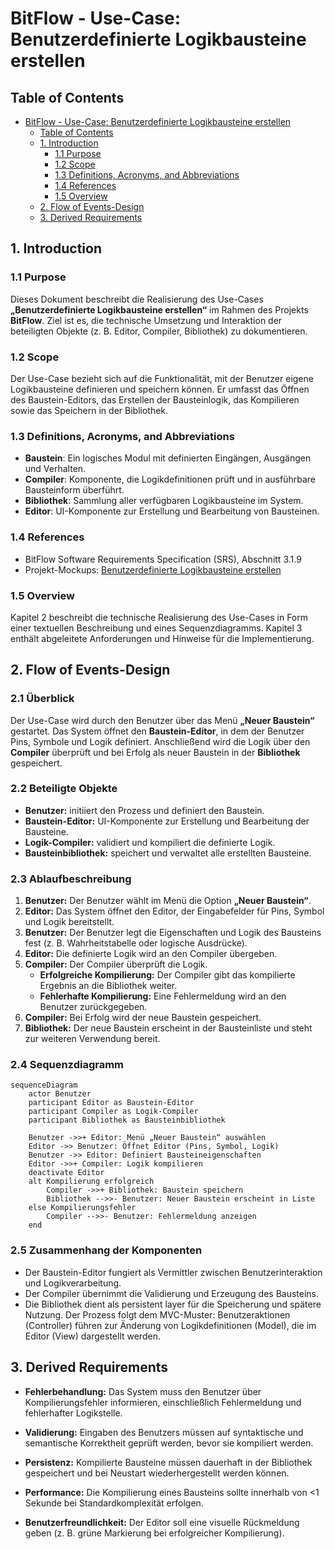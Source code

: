 # BitFlow - Use-Case: Benutzerdefinierte Logikbausteine erstellen

## Table of Contents
- [BitFlow - Use-Case: Benutzerdefinierte Logikbausteine erstellen](#bitflow---use-case-benutzerdefinierte-logikbausteine-erstellen)
  - [Table of Contents](#table-of-contents)
  - [1. Introduction](#1-introduction)
    - [1.1 Purpose](#11-purpose)
    - [1.2 Scope](#12-scope)
    - [1.3 Definitions, Acronyms, and Abbreviations](#13-definitions-acronyms-and-abbreviations)
    - [1.4 References](#14-references)
    - [1.5 Overview](#15-overview)
  - [2. Flow of Events-Design](#2-flow-of-eventsdesign)
  - [3. Derived Requirements](#3-derived-requirements)


## 1. Introduction

### 1.1 Purpose
Dieses Dokument beschreibt die Realisierung des Use-Cases **„Benutzerdefinierte Logikbausteine erstellen“** im Rahmen des Projekts **BitFlow**. Ziel ist es, die technische Umsetzung und Interaktion der beteiligten Objekte (z. B. Editor, Compiler, Bibliothek) zu dokumentieren.

### 1.2 Scope
Der Use-Case bezieht sich auf die Funktionalität, mit der Benutzer eigene Logikbausteine definieren und speichern können. Er umfasst das Öffnen des Baustein-Editors, das Erstellen der Bausteinlogik, das Kompilieren sowie das Speichern in der Bibliothek.

### 1.3 Definitions, Acronyms, and Abbreviations
- **Baustein**: Ein logisches Modul mit definierten Eingängen, Ausgängen und Verhalten.  
- **Compiler**: Komponente, die Logikdefinitionen prüft und in ausführbare Bausteinform überführt.  
- **Bibliothek**: Sammlung aller verfügbaren Logikbausteine im System.  
- **Editor**: UI-Komponente zur Erstellung und Bearbeitung von Bausteinen.  

### 1.4 References
- BitFlow Software Requirements Specification (SRS), Abschnitt 3.1.9  
- Projekt-Mockups: [Benutzerdefinierte Logikbausteine erstellen](https://github.com/SimonJ2222/BitFlow/blob/main/docs/mockups/Projekt%20bearbeiten%20Benutzerdefinierte%20Bausteine.png)

### 1.5 Overview
Kapitel 2 beschreibt die technische Realisierung des Use-Cases in Form einer textuellen Beschreibung und eines Sequenzdiagramms. Kapitel 3 enthält abgeleitete Anforderungen und Hinweise für die Implementierung.


## 2. Flow of Events-Design 

### 2.1 Überblick
Der Use-Case wird durch den Benutzer über das Menü **„Neuer Baustein“** gestartet. Das System öffnet den **Baustein-Editor**, in dem der Benutzer Pins, Symbole und Logik definiert. Anschließend wird die Logik über den **Compiler** überprüft und bei Erfolg als neuer Baustein in der **Bibliothek** gespeichert.

### 2.2 Beteiligte Objekte
- **Benutzer:**  initiiert den Prozess und definiert den Baustein.  
- **Baustein-Editor:**  UI-Komponente zur Erstellung und Bearbeitung der Bausteine.  
- **Logik-Compiler:**  validiert und kompiliert die definierte Logik.  
- **Bausteinbibliothek:**  speichert und verwaltet alle erstellten Bausteine.

### 2.3 Ablaufbeschreibung
1. **Benutzer:** Der Benutzer wählt im Menü die Option **„Neuer Baustein“**.  
2. **Editor:** Das System öffnet den Editor, der Eingabefelder für Pins, Symbol und Logik bereitstellt.  
3. **Benutzer:** Der Benutzer legt die Eigenschaften und Logik des Bausteins fest (z. B. Wahrheitstabelle oder logische Ausdrücke).  
4. **Editor:** Die definierte Logik wird an den Compiler übergeben.  
5. **Compiler:** Der Compiler überprüft die Logik.  
   - **Erfolgreiche Kompilierung:** Der Compiler gibt das kompilierte Ergebnis an die Bibliothek weiter.  
   - **Fehlerhafte Kompilierung:** Eine Fehlermeldung wird an den Benutzer zurückgegeben.  
6. **Compiler:** Bei Erfolg wird der neue Baustein gespeichert.  
7. **Bibliothek:** Der neue Baustein erscheint in der Bausteinliste und steht zur weiteren Verwendung bereit.

### 2.4 Sequenzdiagramm
```mermaid
sequenceDiagram
    actor Benutzer
    participant Editor as Baustein-Editor
    participant Compiler as Logik-Compiler
    participant Bibliothek as Bausteinbibliothek

    Benutzer ->>+ Editor: Menü „Neuer Baustein“ auswählen
    Editor ->> Benutzer: Öffnet Editor (Pins, Symbol, Logik)
    Benutzer ->> Editor: Definiert Bausteineigenschaften
    Editor ->>+ Compiler: Logik kompilieren
    deactivate Editor
    alt Kompilierung erfolgreich
        Compiler ->>+ Bibliothek: Baustein speichern
        Bibliothek -->>- Benutzer: Neuer Baustein erscheint in Liste
    else Kompilierungsfehler
        Compiler -->>- Benutzer: Fehlermeldung anzeigen
    end
```

### 2.5 Zusammenhang der Komponenten

- Der Baustein-Editor fungiert als Vermittler zwischen Benutzerinteraktion und Logikverarbeitung.
- Der Compiler übernimmt die Validierung und Erzeugung des Bausteins.
- Die Bibliothek dient als persistent layer für die Speicherung und spätere Nutzung.
Der Prozess folgt dem MVC-Muster: Benutzeraktionen (Controller) führen zur Änderung von Logikdefinitionen (Model), die im Editor (View) dargestellt werden.


## 3. Derived Requirements
- **Fehlerbehandlung:**
Das System muss den Benutzer über Kompilierungsfehler informieren, einschließlich Fehlermeldung und fehlerhafter Logikstelle.

- **Validierung:**
Eingaben des Benutzers müssen auf syntaktische und semantische Korrektheit geprüft werden, bevor sie kompiliert werden.

- **Persistenz:**
Kompilierte Bausteine müssen dauerhaft in der Bibliothek gespeichert und bei Neustart wiederhergestellt werden können.

- **Performance:**
Die Kompilierung eines Bausteins sollte innerhalb von <1 Sekunde bei Standardkomplexität erfolgen.

- **Benutzerfreundlichkeit:**
Der Editor soll eine visuelle Rückmeldung geben (z. B. grüne Markierung bei erfolgreicher Kompilierung).
